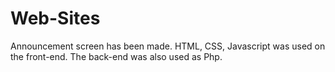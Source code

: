 # Web-Sites
Announcement screen has been made.
HTML, CSS, Javascript was used on the front-end.
The back-end was also used as Php.
